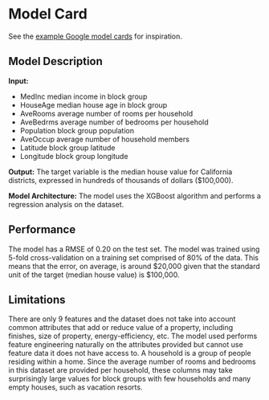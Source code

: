 # Model Card

See the [example Google model cards](https://modelcards.withgoogle.com/model-reports) for inspiration. 

## Model Description

**Input:** 
- MedInc        median income in block group
- HouseAge      median house age in block group
- AveRooms      average number of rooms per household
- AveBedrms     average number of bedrooms per household
- Population    block group population
- AveOccup      average number of household members
- Latitude      block group latitude
- Longitude     block group longitude

**Output:** 
The target variable is the median house value for California districts,
expressed in hundreds of thousands of dollars ($100,000).

**Model Architecture:** 
The model uses the XGBoost algorithm and performs a regression analysis on the dataset.

## Performance

The model has a RMSE of 0.20 on the test set. The model was trained using 5-fold cross-validation on a training set comprised of 80% of the data. This means that the error, on average, is around $20,000 given that the standard unit of the target (median house value) is $100,000.

## Limitations

There are only 9 features and the dataset does not take into account common attributes that add or reduce value of a property, including finishes, size of property, energy-efficiency, etc. The model used performs feature engineering naturally on the attributes provided but cannot use feature data it does not have access to. 
A household is a group of people residing within a home. Since the average
number of rooms and bedrooms in this dataset are provided per household, these
columns may take surprisingly large values for block groups with few households
and many empty houses, such as vacation resorts.


